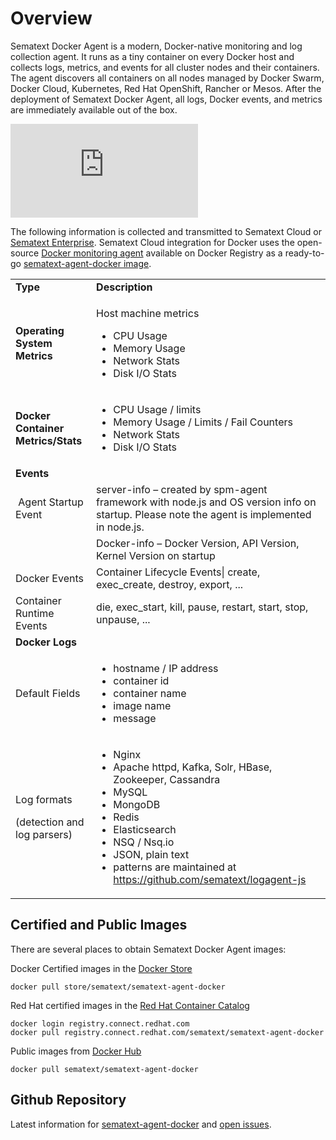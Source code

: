 

# Overview

Sematext Docker Agent is a modern, Docker-native monitoring and log collection agent. It runs as a tiny container on every Docker host and collects logs, metrics, and events for all cluster nodes and their containers. The agent discovers all containers on all nodes managed by Docker Swarm, Docker Cloud, Kubernetes, Red Hat OpenShift, Rancher or Mesos. After the deployment of Sematext Docker Agent, all logs, Docker events, and metrics are immediately available out of the box.

<div class="video_container">
  <iframe class="video" src="https://www.youtube.com/embed/cLKnn1Qbxlc" frameborder="0" allowfullscreen ></iframe>
</div>

The following information is collected and transmitted to Sematext Cloud or [Sematext Enterprise](sematext-enterprise).  Sematext Cloud integration for Docker uses the open-source
 [Docker monitoring agent](https://github.com/sematext/sematext-agent-docker) available on
Docker Registry as a ready-to-go [sematext-agent-docker image](https://hub.docker.com/r/sematext/sematext-agent-docker/).

<table>
<tbody>
<tr class="odd">
<td><strong>Type</strong></td>
<td><strong>Description</strong></td>
</tr>
<tr class="even">
<td><strong>Operating System Metrics</strong></td>
<td><p>Host machine metrics</p>
<ul>
<li>CPU Usage</li>
<li>Memory Usage</li>
<li>Network Stats</li>
<li>Disk I/O Stats</li>
</ul></td>
</tr>
<tr class="odd">
<td><strong>Docker Container Metrics/Stats</strong></td>
<td><ul>
<li>CPU Usage / limits</li>
<li>Memory Usage / Limits / Fail Counters</li>
<li>Network Stats</li>
<li>Disk I/O Stats</li>
</ul></td>
</tr>
<tr class="even">
<td><strong>Events</strong></td>
<td> </td>
</tr>
<tr class="odd">
<td> Agent Startup Event</td>
<td>server-info – created by spm-agent framework with node.js and OS version info on startup. Please note the agent is implemented in node.js.</td>
</tr>
<tr class="even">
<td> </td>
<td>Docker-info – Docker Version, API Version, Kernel Version on startup</td>
</tr>
<tr class="odd">
<td>Docker Events</td>
<td>Container Lifecycle Events| create, exec_create, destroy, export, ...</td>
</tr>
<tr class="even">
<td>Container Runtime Events</td>
<td>die, exec_start, kill, pause, restart, start, stop, unpause, ...</td>
</tr>
<tr class="odd">
<td><strong>Docker Logs</strong></td>
<td> </td>
</tr>
<tr class="even">
<td>Default Fields</td>
<td><ul>
<li>hostname / IP address</li>
<li>container id</li>
<li>container name</li>
<li>image name</li>
<li>message</li>
</ul></td>
</tr>
<tr class="odd">
<td><p>Log formats</p>
<p>(detection and log parsers)</p></td>
<td><ul>
<li>Nginx</li>
<li>Apache httpd, Kafka, Solr, HBase, Zookeeper, Cassandra</li>
<li>MySQL</li>
<li>MongoDB</li>
<li>Redis</li>
<li>Elasticsearch</li>
<li>NSQ / Nsq.io</li>
<li>JSON, plain text</li>
<li>patterns are maintained at <a href="https://github.com/sematext/logagent-js" class="uri" class="external-link">https://github.com/sematext/logagent-js</a></li>
</ul></td>
</tr>

</tbody>
</table>


## Certified and Public Images 

There are several places to obtain Sematext Docker Agent images: 

Docker Certified images in the [Docker Store](https://store.docker.com/images/sematext-agent-monitoring-and-logging) 

```
docker pull store/sematext/sematext-agent-docker
``` 

Red Hat certified images in the [Red Hat Container Catalog](https://access.redhat.com/containers/?tab=overview&platform=docker#/registry.connect.redhat.com/sematext/sematext-agent-docker)

```
docker login registry.connect.redhat.com
docker pull registry.connect.redhat.com/sematext/sematext-agent-docker
```

Public images from [Docker Hub](https://hub.docker.com/r/sematext/sematext-agent-docker/) 

```
docker pull sematext/sematext-agent-docker
```


## Github Repository

Latest information
for [sematext-agent-docker](https://github.com/sematext/sematext-agent-docker)
and [open issues](https://github.com/sematext/sematext-agent-docker/issues).
